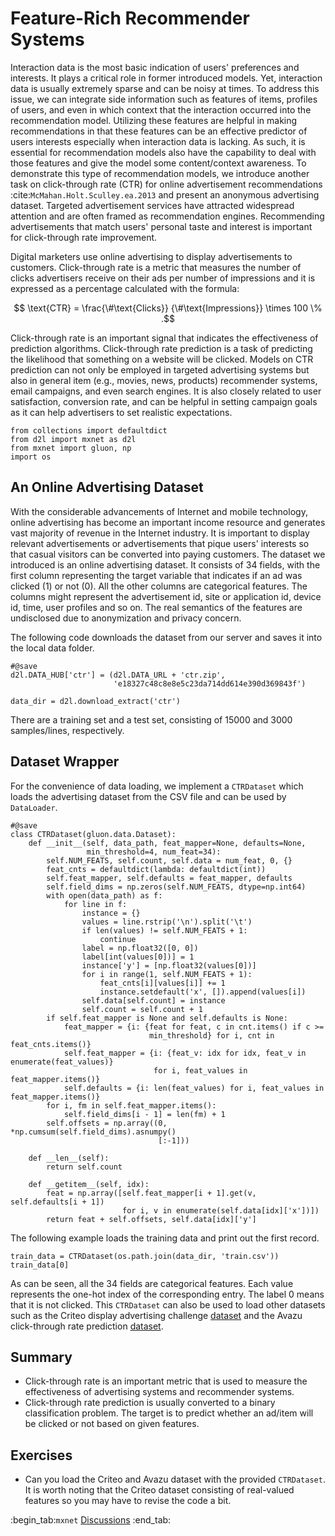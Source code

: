 # Feature-Rich Recommender Systems

Interaction data is the most basic indication of users' preferences and interests. It plays a critical role in former introduced models. Yet, interaction data is usually extremely sparse and can be noisy at times. To address this issue, we can integrate side information such as features of items, profiles of users, and even in which context that the interaction occurred into the recommendation model. Utilizing these features are helpful in making recommendations in that these features can be an effective predictor of users interests especially when interaction data is lacking. As such, it is essential for recommendation models also have the capability to deal with those features and give the model some content/context awareness. To demonstrate this type of recommendation models, we introduce another task on click-through rate (CTR) for online advertisement recommendations :cite:`McMahan.Holt.Sculley.ea.2013` and present an anonymous advertising dataset. Targeted advertisement services have attracted widespread attention and are often framed as recommendation engines. Recommending advertisements that match users' personal taste and interest is important for click-through rate improvement.


Digital marketers use online advertising to display advertisements to customers. Click-through rate is a metric that measures the number of clicks advertisers receive on their ads per number of impressions and it is expressed as a percentage calculated with the formula: 

$$ \text{CTR} = \frac{\#\text{Clicks}} {\#\text{Impressions}} \times 100 \% .$$

Click-through rate is an important signal that indicates the effectiveness of prediction algorithms. Click-through rate prediction is a task of predicting the likelihood that something on a website will be clicked. Models on CTR prediction can not only be employed in targeted advertising systems but also in general item (e.g., movies, news, products) recommender systems, email campaigns, and even search engines. It is also closely related to user satisfaction, conversion rate, and can be helpful in setting campaign goals as it can help advertisers to set realistic expectations.

```{.python .input}
from collections import defaultdict
from d2l import mxnet as d2l
from mxnet import gluon, np
import os
```

## An Online Advertising Dataset

With the considerable advancements of Internet and mobile technology, online advertising has become an important income resource and generates vast majority of revenue in the Internet industry. It is important to display relevant advertisements or advertisements that pique users' interests so that casual visitors can be converted into paying customers. The dataset we introduced is an online advertising dataset. It consists of 34 fields, with the first column representing the target variable that indicates if an ad was clicked (1) or not (0). All the other columns are categorical features. The columns might represent the advertisement id, site or application id, device id, time, user profiles and so on. The real semantics of the features are undisclosed due to anonymization and privacy concern.

The following code downloads the dataset from our server and saves it into the local data folder.

```{.python .input  n=15}
#@save
d2l.DATA_HUB['ctr'] = (d2l.DATA_URL + 'ctr.zip',
                       'e18327c48c8e8e5c23da714dd614e390d369843f')

data_dir = d2l.download_extract('ctr')
```

There are a training set and a test set, consisting of 15000 and 3000 samples/lines, respectively.

## Dataset Wrapper

For the convenience of data loading, we implement a `CTRDataset` which loads the advertising dataset from the CSV file and can be used by `DataLoader`.

```{.python .input  n=13}
#@save
class CTRDataset(gluon.data.Dataset):
    def __init__(self, data_path, feat_mapper=None, defaults=None,
                 min_threshold=4, num_feat=34):
        self.NUM_FEATS, self.count, self.data = num_feat, 0, {}
        feat_cnts = defaultdict(lambda: defaultdict(int))
        self.feat_mapper, self.defaults = feat_mapper, defaults
        self.field_dims = np.zeros(self.NUM_FEATS, dtype=np.int64)
        with open(data_path) as f:
            for line in f:
                instance = {}
                values = line.rstrip('\n').split('\t')
                if len(values) != self.NUM_FEATS + 1:
                    continue
                label = np.float32([0, 0])
                label[int(values[0])] = 1
                instance['y'] = [np.float32(values[0])]
                for i in range(1, self.NUM_FEATS + 1):
                    feat_cnts[i][values[i]] += 1
                    instance.setdefault('x', []).append(values[i])
                self.data[self.count] = instance
                self.count = self.count + 1
        if self.feat_mapper is None and self.defaults is None:
            feat_mapper = {i: {feat for feat, c in cnt.items() if c >=
                               min_threshold} for i, cnt in feat_cnts.items()}
            self.feat_mapper = {i: {feat_v: idx for idx, feat_v in enumerate(feat_values)}
                                for i, feat_values in feat_mapper.items()}
            self.defaults = {i: len(feat_values) for i, feat_values in feat_mapper.items()}
        for i, fm in self.feat_mapper.items():
            self.field_dims[i - 1] = len(fm) + 1
        self.offsets = np.array((0, *np.cumsum(self.field_dims).asnumpy()
                                 [:-1]))
        
    def __len__(self):
        return self.count
    
    def __getitem__(self, idx):
        feat = np.array([self.feat_mapper[i + 1].get(v, self.defaults[i + 1])
                         for i, v in enumerate(self.data[idx]['x'])])
        return feat + self.offsets, self.data[idx]['y']
```

The following example loads the training data and print out the first record.

```{.python .input  n=16}
train_data = CTRDataset(os.path.join(data_dir, 'train.csv'))
train_data[0]
```

As can be seen, all the 34 fields are categorical features. Each value represents the one-hot index of the corresponding entry. The label $0$ means that it is not clicked. This `CTRDataset` can also be used to load other datasets such as the Criteo display advertising challenge [dataset](https://labs.criteo.com/2014/02/kaggle-display-advertising-challenge-dataset/) and the Avazu click-through rate prediction [dataset](https://www.kaggle.com/c/avazu-ctr-prediction).  

## Summary 
* Click-through rate is an important metric that is used to measure the effectiveness of advertising systems and recommender systems.
* Click-through rate prediction is usually converted to a binary classification problem. The target is to predict whether an ad/item will be clicked or not based on given features.

## Exercises

* Can you load the Criteo and Avazu dataset with the provided `CTRDataset`. It is worth noting that the Criteo dataset consisting of real-valued features so you may have to revise the code a bit.

:begin_tab:`mxnet`
[Discussions](https://discuss.d2l.ai/t/405)
:end_tab:
